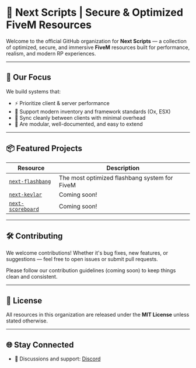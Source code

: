 # 🧠 Next Scripts | Secure & Optimized FiveM Resources

Welcome to the official GitHub organization for **Next Scripts** — a collection of optimized, secure, and immersive **FiveM** resources built for performance, realism, and modern RP experiences.

---

## 🚀 Our Focus

We build systems that:

- ⚡ Prioritize client & server performance
- 🔌 Support modern inventory and framework standards (Ox, ESX)
- 🔄 Sync cleanly between clients with minimal overhead
- 🧰 Are modular, well-documented, and easy to extend

---

## 📦 Featured Projects

| Resource            | Description                                      |
|---------------------|--------------------------------------------------|
| [`next-flashbang`](https://github.com/next-resources/next-flashbang) | The most optimized flashbang system for FiveM |
| [`next-kevlar`](https://github.com/next-resources/next-kevlar) | Coming soon! |
| [`next-scoreboard`](https://github.com/next-resources/next-scoreboard) | Coming soon! |

---

## 🛠️ Contributing

We welcome contributions! Whether it's bug fixes, new features, or suggestions — feel free to open issues or submit pull requests.

Please follow our contribution guidelines (coming soon) to keep things clean and consistent.

---

## 📜 License

All resources in this organization are released under the **MIT License** unless stated otherwise.

---

## 🌐 Stay Connected

- 💬 Discussions and support: [Discord](https://discord.gg/QgkEjnDC84)
